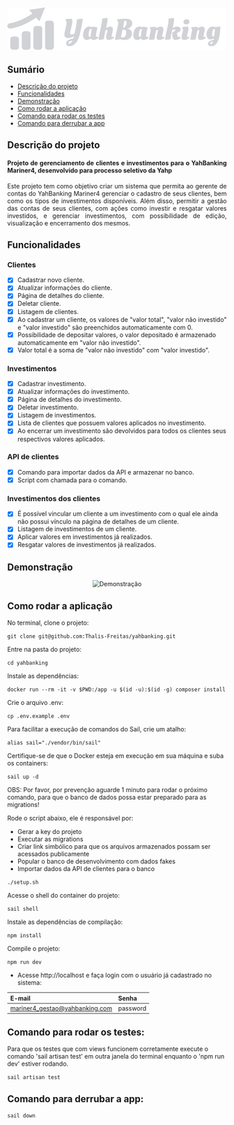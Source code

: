 <div align="center">
<br/>

 ![logo](https://github.com/Thalis-Freitas/yahbanking/blob/26628304520f9dfa474d342a330d00539c600160/public/img/logo.svg)

</div>

## Sumário
  * [Descrição do projeto](#descrição-do-projeto)
  * [Funcionalidades](#funcionalidades)
  * [Demonstração](#demonstração)
  * [Como rodar a aplicação](#como-rodar-a-aplicação)
  * [Comando para rodar os testes](#comando-para-rodar-os-testes)
  * [Comando para derrubar a app](#comando-para-derrubar-a-app)

## Descrição do projeto

<h4 align="justify"> Projeto de gerenciamento de clientes e investimentos para o YahBanking Mariner4, desenvolvido para processo seletivo da Yahp </h4>
<p align="justify">Este projeto tem como objetivo criar um sistema que permita ao gerente de contas do YahBanking Mariner4 gerenciar o cadastro de seus clientes, bem como os tipos de investimentos disponíveis. Além disso, permitir a gestão das contas de seus clientes, com ações como investir e resgatar valores investidos, e gerenciar investimentos, com possibilidade de edição, visualização e encerramento dos mesmos.</p>

## Funcionalidades

### Clientes

- [X] Cadastrar novo cliente.
- [X] Atualizar informações do cliente.
- [X] Página de detalhes do cliente.
- [X] Deletar cliente.
- [X] Listagem de clientes.
- [X] Ao cadastrar um cliente, os valores de "valor total", "valor não investido" e "valor investido" são preenchidos automaticamente com 0.
- [X] Possibilidade de depositar valores, o valor depositado é armazenado automaticamente em "valor não investido".
- [X] Valor total é a soma de "valor não investido" com "valor investido".

### Investimentos

- [X] Cadastrar investimento.
- [X] Atualizar informações do investimento.
- [X] Página de detalhes do investimento.
- [X] Deletar investimento.
- [X] Listagem de investimentos.
- [X] Lista de clientes que possuem valores aplicados no investimento.
- [X] Ao encerrar um investimento são devolvidos para todos os clientes seus respectivos valores aplicados.

### API de clientes

- [X] Comando para importar dados da API e armazenar no banco.
- [x] Script com chamada para o comando.

### Investimentos dos clientes

- [X] É possível vincular um cliente a um investimento com o qual ele ainda não possui vínculo na página de detalhes de um cliente.
- [X] Listagem de investimentos de um cliente.
- [X] Aplicar valores em investimentos já realizados.
- [X] Resgatar valores de investimentos já realizados.

## Demonstração

<div align="center">

 ![Demonstração](https://github.com/Thalis-Freitas/yahbanking/blob/6beaf399fcf6257b94533d780035e3c650f81053/public/img/demo.gif)

</div>

## Como rodar a aplicação

No terminal, clone o projeto:

```
git clone git@github.com:Thalis-Freitas/yahbanking.git
```

Entre na pasta do projeto:

```
cd yahbanking
```

Instale as dependências:

```
docker run --rm -it -v $PWD:/app -u $(id -u):$(id -g) composer install
```

Crie o arquivo .env:

```
cp .env.example .env
```

Para facilitar a execução de comandos do Sail, crie um atalho:

```
alias sail="./vendor/bin/sail"
```

Certifique-se de que o Docker esteja em execução em sua máquina e suba os containers:

```
sail up -d
```

OBS: Por favor, por prevenção aguarde 1 minuto para rodar o próximo comando, para que o banco de dados possa estar preparado para as migrations!

Rode o script abaixo, ele é responsável por:
- Gerar a key do projeto
- Executar as migrations
- Criar link simbólico para que os arquivos armazenados possam ser acessados publicamente
- Popular o banco de desenvolvimento com dados fakes
- Importar dados da API de clientes para o banco

```
./setup.sh
```

Acesse o shell do container do projeto:

```
sail shell
```

Instale as dependências de compilação:

```
npm install
```

Compile o projeto:

```
npm run dev
```

* Acesse http://localhost e faça login com o usuário já cadastrado no sistema:

| E-mail | Senha |
| :----- | :----- |
| mariner4_gestao@yahbanking.com | password |

## Comando para rodar os testes:

Para que os testes que com views funcionem corretamente execute o comando 'sail artisan test' em outra janela do terminal enquanto o 'npm run dev' estiver rodando.

```
sail artisan test
```

## Comando para derrubar a app:

```
sail down
```
